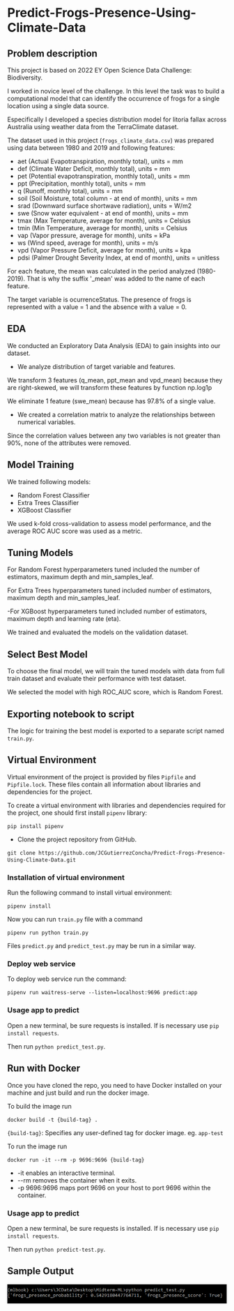 # Predict-Frogs-Presence-Using-Climate-Data

## Problem description

This project is based on 2022 EY Open Science Data Challenge: Biodiversity.

I worked in novice level of the challenge. In this level the task was to build a computational model that can identify the occurrence of frogs for a single location using a single data source.

Especifically I developed a species distribution model for litoria fallax across Australia using weather data from the TerraClimate dataset.

The dataset used in this project (`frogs_climate_data.csv`) was prepared using data between 1980 and 2019 and following features:

- aet (Actual Evapotranspiration, monthly total), units = mm
- def (Climate Water Deficit, monthly total), units = mm
- pet (Potential evapotranspiration, monthly total), units = mm
- ppt (Precipitation, monthly total), units = mm
- q (Runoff, monthly total), units = mm
- soil (Soil Moisture, total column - at end of month), units = mm
- srad (Downward surface shortwave radiation), units = W/m2
- swe (Snow water equivalent - at end of month), units = mm
- tmax (Max Temperature, average for month), units = Celsius
- tmin (Min Temperature, average for month), units = Celsius
- vap (Vapor pressure, average for month), units  = kPa
- ws (Wind speed, average for month), units = m/s
- vpd (Vapor Pressure Deficit, average for month), units = kpa
- pdsi (Palmer Drought Severity Index, at end of month), units = unitless

For each feature, the mean was calculated in the period analyzed (1980-2019).
That is why the suffix '_mean' was added to the name of each feature.

The target variable is ocurrenceStatus.
The presence of frogs is represented with a value = 1 and the absence with a value = 0.


## EDA

We conducted an Exploratory Data Analysis (EDA) to gain insights into our dataset. 

- We analyze distribution of target variable and features.

We transform 3 features (q_mean, ppt_mean and vpd_mean) because they are right-skewed, we will transform these features by function np.log1p

We eliminate 1 feature (swe_mean) because has 97.8% of a single value.

- We created a correlation matrix to analyze the relationships between numerical variables.

Since the correlation values between any two variables is not greater than 90%, none of the attributes were removed.


## Model Training

We trained following models:

- Random Forest Classifier
- Extra Trees Classifier
- XGBoost Classifier

We used k-fold cross-validation to assess model performance, and the average ROC AUC score was used as a metric.

## Tuning Models

For Random Forest hyperparameters tuned included the number of estimators, maximum depth and min_samples_leaf.

For Extra Trees hyperparameters tuned included number of estimators, maximum depth and min_samples_leaf.

-For XGBoost hyperparameters tuned included number of estimators, maximum depth and learning rate (eta).

We trained and evaluated the models on the validation dataset.


## Select Best Model

To choose the final model, we will train the tuned models with data from full train dataset and evaluate their performance with test dataset.

We selected the model with high ROC_AUC score, which is Random Forest.


## Exporting notebook to script

The logic for training the best model is exported to a separate script named `train.py`.

## Virtual Environment

Virtual environment of the project is provided by files `Pipfile` and `Pipfile.lock`. These files contain all information about libraries and dependencies for the project.

To create a virtual environment with libraries and dependencies required for the project, one should first install `pipenv` library:  
   
```
pip install pipenv
```

- Clone the project repository from GitHub.

```
git clone https://github.com/JCGutierrezConcha/Predict-Frogs-Presence-Using-Climate-Data.git
```

### Installation of virtual environment

Run the following command to install virtual environment:   
   
```
pipenv install
```  

Now you can run `train.py` file with a command

```
pipenv run python train.py
```

Files `predict.py` and `predict_test.py` may be run in a similar way.

### Deploy web service

To deploy web service run the command:

```
pipenv run waitress-serve --listen=localhost:9696 predict:app
```

### Usage app to predict

Open a new terminal, be sure requests is installed. If is necessary use ```pip install requests```.

Then run  ```python predict_test.py```.


## Run with Docker

Once you have cloned the repo, you need to have Docker installed on your machine and just build and run the docker image.

To build the image run
```
docker build -t {build-tag} .
```
`{build-tag}`: Specifies any user-defined tag for docker image. eg. `app-test`


To run the image run
```
docker run -it --rm -p 9696:9696 {build-tag}
```

- -it enables an interactive terminal.
- --rm removes the container when it exits.
- -p 9696:9696 maps port 9696 on your host to port 9696 within the container.


### Usage app to predict

Open a new terminal, be sure requests is installed. If is necessary use ```pip install requests```.

Then run  ```python predict-test.py```.


## Sample Output

![Sample of the project running locally](https://github.com/JCGutierrezConcha/Predict-Frogs-Presence-Using-Climate-Data/blob/main/deploy_predict.PNG)



